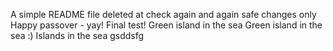 A simple README file
deleted at
check again
and again
safe changes only
Happy passover - yay!
Final test!
Green island in the sea
Green island in the sea :)
Islands in the sea
gsddsfg
